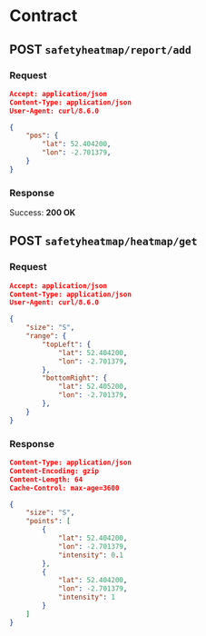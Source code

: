 # Contract

## **POST** `safetyheatmap/report/add`

### Request

```json
Accept: application/json
Content-Type: application/json
User-Agent: curl/8.6.0

{
    "pos": {
        "lat": 52.404200,
        "lon": -2.701379,
    }
}
```

### Response

Success: **200 OK**

## POST `safetyheatmap/heatmap/get`

### Request

```json
Accept: application/json
Content-Type: application/json
User-Agent: curl/8.6.0

{
    "size": "S",
    "range": {
        "topLeft": {
            "lat": 52.404200,
            "lon": -2.701379,
        },
        "bottomRight": {
            "lat": 52.405200,
            "lon": -2.701379,
        },
    }
}
```

### Response

```json
Content-Type: application/json
Content-Encoding: gzip
Content-Length: 64
Cache-Control: max-age=3600

{
    "size": "S",
    "points": [
        {
            "lat": 52.404200,
            "lon": -2.701379,
            "intensity": 0.1
        },
        {
            "lat": 52.404200,
            "lon": -2.701379,
            "intensity": 1
        }
    ]
}
```

